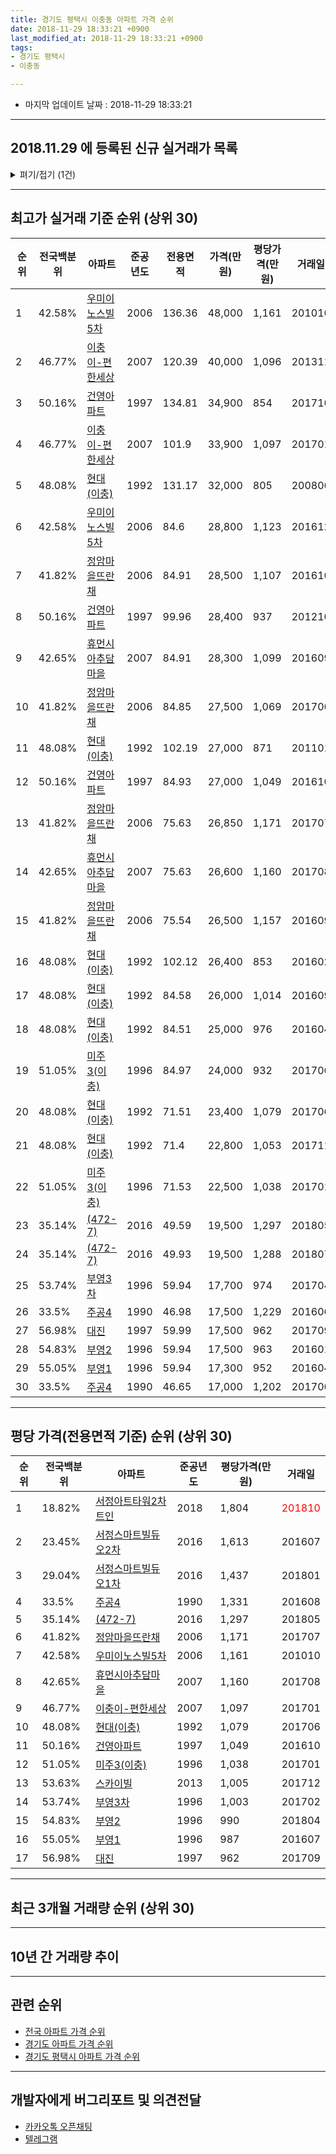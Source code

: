 ```yaml
---
title: 경기도 평택시 이충동 아파트 가격 순위
date: 2018-11-29 18:33:21 +0900
last_modified_at: 2018-11-29 18:33:21 +0900
tags:
- 경기도 평택시
- 이충동

---
```


* 마지막 업데이트 날짜 : 2018-11-29 18:33:21

---

## 2018.11.29 에 등록된 신규 실거래가 목록

<details>
<summary>펴기/접기 (1건)</summary>
<div markdown="1">

|아파트|준공년도|전용면적|가격(만원)|평당가격(만원)|거래일|전국백분위|
|---|---|---|---|---|---|---|
|[주공4](https://search.naver.com/search.naver?query=%EA%B2%BD%EA%B8%B0%EB%8F%84+%ED%8F%89%ED%83%9D%EC%8B%9C+%EC%9D%B4%EC%B6%A9%EB%8F%99+%EC%A3%BC%EA%B3%B54)|1990|46.98|11,000|772|<span style="color:red">201810</span>|33.5%|


</div>
</details>

---

## 최고가 실거래 기준 순위 (상위 30)


|순위|전국백분위|아파트|준공년도|전용면적|가격(만원)|평당가격(만원)|거래일|
|---|---|---|---|---|---|---|---|
|1|42.58%|[우미이노스빌5차](https://search.naver.com/search.naver?query=%EA%B2%BD%EA%B8%B0%EB%8F%84+%ED%8F%89%ED%83%9D%EC%8B%9C+%EC%9D%B4%EC%B6%A9%EB%8F%99+%EC%9A%B0%EB%AF%B8%EC%9D%B4%EB%85%B8%EC%8A%A4%EB%B9%8C5%EC%B0%A8)|2006|136.36|48,000|1,161|201010|
|2|46.77%|[이충이-편한세상](https://search.naver.com/search.naver?query=%EA%B2%BD%EA%B8%B0%EB%8F%84+%ED%8F%89%ED%83%9D%EC%8B%9C+%EC%9D%B4%EC%B6%A9%EB%8F%99+%EC%9D%B4%EC%B6%A9%EC%9D%B4-%ED%8E%B8%ED%95%9C%EC%84%B8%EC%83%81)|2007|120.39|40,000|1,096|201311|
|3|50.16%|[건영아파트](https://search.naver.com/search.naver?query=%EA%B2%BD%EA%B8%B0%EB%8F%84+%ED%8F%89%ED%83%9D%EC%8B%9C+%EC%9D%B4%EC%B6%A9%EB%8F%99+%EA%B1%B4%EC%98%81%EC%95%84%ED%8C%8C%ED%8A%B8)|1997|134.81|34,900|854|201710|
|4|46.77%|[이충이-편한세상](https://search.naver.com/search.naver?query=%EA%B2%BD%EA%B8%B0%EB%8F%84+%ED%8F%89%ED%83%9D%EC%8B%9C+%EC%9D%B4%EC%B6%A9%EB%8F%99+%EC%9D%B4%EC%B6%A9%EC%9D%B4-%ED%8E%B8%ED%95%9C%EC%84%B8%EC%83%81)|2007|101.9|33,900|1,097|201701|
|5|48.08%|[현대(이충)](https://search.naver.com/search.naver?query=%EA%B2%BD%EA%B8%B0%EB%8F%84+%ED%8F%89%ED%83%9D%EC%8B%9C+%EC%9D%B4%EC%B6%A9%EB%8F%99+%ED%98%84%EB%8C%80%28%EC%9D%B4%EC%B6%A9%29)|1992|131.17|32,000|805|200806|
|6|42.58%|[우미이노스빌5차](https://search.naver.com/search.naver?query=%EA%B2%BD%EA%B8%B0%EB%8F%84+%ED%8F%89%ED%83%9D%EC%8B%9C+%EC%9D%B4%EC%B6%A9%EB%8F%99+%EC%9A%B0%EB%AF%B8%EC%9D%B4%EB%85%B8%EC%8A%A4%EB%B9%8C5%EC%B0%A8)|2006|84.6|28,800|1,123|201612|
|7|41.82%|[정암마을뜨란채](https://search.naver.com/search.naver?query=%EA%B2%BD%EA%B8%B0%EB%8F%84+%ED%8F%89%ED%83%9D%EC%8B%9C+%EC%9D%B4%EC%B6%A9%EB%8F%99+%EC%A0%95%EC%95%94%EB%A7%88%EC%9D%84%EB%9C%A8%EB%9E%80%EC%B1%84)|2006|84.91|28,500|1,107|201610|
|8|50.16%|[건영아파트](https://search.naver.com/search.naver?query=%EA%B2%BD%EA%B8%B0%EB%8F%84+%ED%8F%89%ED%83%9D%EC%8B%9C+%EC%9D%B4%EC%B6%A9%EB%8F%99+%EA%B1%B4%EC%98%81%EC%95%84%ED%8C%8C%ED%8A%B8)|1997|99.96|28,400|937|201210|
|9|42.65%|[휴먼시아추담마을](https://search.naver.com/search.naver?query=%EA%B2%BD%EA%B8%B0%EB%8F%84+%ED%8F%89%ED%83%9D%EC%8B%9C+%EC%9D%B4%EC%B6%A9%EB%8F%99+%ED%9C%B4%EB%A8%BC%EC%8B%9C%EC%95%84%EC%B6%94%EB%8B%B4%EB%A7%88%EC%9D%84)|2007|84.91|28,300|1,099|201609|
|10|41.82%|[정암마을뜨란채](https://search.naver.com/search.naver?query=%EA%B2%BD%EA%B8%B0%EB%8F%84+%ED%8F%89%ED%83%9D%EC%8B%9C+%EC%9D%B4%EC%B6%A9%EB%8F%99+%EC%A0%95%EC%95%94%EB%A7%88%EC%9D%84%EB%9C%A8%EB%9E%80%EC%B1%84)|2006|84.85|27,500|1,069|201706|
|11|48.08%|[현대(이충)](https://search.naver.com/search.naver?query=%EA%B2%BD%EA%B8%B0%EB%8F%84+%ED%8F%89%ED%83%9D%EC%8B%9C+%EC%9D%B4%EC%B6%A9%EB%8F%99+%ED%98%84%EB%8C%80%28%EC%9D%B4%EC%B6%A9%29)|1992|102.19|27,000|871|201101|
|12|50.16%|[건영아파트](https://search.naver.com/search.naver?query=%EA%B2%BD%EA%B8%B0%EB%8F%84+%ED%8F%89%ED%83%9D%EC%8B%9C+%EC%9D%B4%EC%B6%A9%EB%8F%99+%EA%B1%B4%EC%98%81%EC%95%84%ED%8C%8C%ED%8A%B8)|1997|84.93|27,000|1,049|201610|
|13|41.82%|[정암마을뜨란채](https://search.naver.com/search.naver?query=%EA%B2%BD%EA%B8%B0%EB%8F%84+%ED%8F%89%ED%83%9D%EC%8B%9C+%EC%9D%B4%EC%B6%A9%EB%8F%99+%EC%A0%95%EC%95%94%EB%A7%88%EC%9D%84%EB%9C%A8%EB%9E%80%EC%B1%84)|2006|75.63|26,850|1,171|201707|
|14|42.65%|[휴먼시아추담마을](https://search.naver.com/search.naver?query=%EA%B2%BD%EA%B8%B0%EB%8F%84+%ED%8F%89%ED%83%9D%EC%8B%9C+%EC%9D%B4%EC%B6%A9%EB%8F%99+%ED%9C%B4%EB%A8%BC%EC%8B%9C%EC%95%84%EC%B6%94%EB%8B%B4%EB%A7%88%EC%9D%84)|2007|75.63|26,600|1,160|201708|
|15|41.82%|[정암마을뜨란채](https://search.naver.com/search.naver?query=%EA%B2%BD%EA%B8%B0%EB%8F%84+%ED%8F%89%ED%83%9D%EC%8B%9C+%EC%9D%B4%EC%B6%A9%EB%8F%99+%EC%A0%95%EC%95%94%EB%A7%88%EC%9D%84%EB%9C%A8%EB%9E%80%EC%B1%84)|2006|75.54|26,500|1,157|201609|
|16|48.08%|[현대(이충)](https://search.naver.com/search.naver?query=%EA%B2%BD%EA%B8%B0%EB%8F%84+%ED%8F%89%ED%83%9D%EC%8B%9C+%EC%9D%B4%EC%B6%A9%EB%8F%99+%ED%98%84%EB%8C%80%28%EC%9D%B4%EC%B6%A9%29)|1992|102.12|26,400|853|201602|
|17|48.08%|[현대(이충)](https://search.naver.com/search.naver?query=%EA%B2%BD%EA%B8%B0%EB%8F%84+%ED%8F%89%ED%83%9D%EC%8B%9C+%EC%9D%B4%EC%B6%A9%EB%8F%99+%ED%98%84%EB%8C%80%28%EC%9D%B4%EC%B6%A9%29)|1992|84.58|26,000|1,014|201609|
|18|48.08%|[현대(이충)](https://search.naver.com/search.naver?query=%EA%B2%BD%EA%B8%B0%EB%8F%84+%ED%8F%89%ED%83%9D%EC%8B%9C+%EC%9D%B4%EC%B6%A9%EB%8F%99+%ED%98%84%EB%8C%80%28%EC%9D%B4%EC%B6%A9%29)|1992|84.51|25,000|976|201604|
|19|51.05%|[미주3(이충)](https://search.naver.com/search.naver?query=%EA%B2%BD%EA%B8%B0%EB%8F%84+%ED%8F%89%ED%83%9D%EC%8B%9C+%EC%9D%B4%EC%B6%A9%EB%8F%99+%EB%AF%B8%EC%A3%BC3%28%EC%9D%B4%EC%B6%A9%29)|1996|84.97|24,000|932|201706|
|20|48.08%|[현대(이충)](https://search.naver.com/search.naver?query=%EA%B2%BD%EA%B8%B0%EB%8F%84+%ED%8F%89%ED%83%9D%EC%8B%9C+%EC%9D%B4%EC%B6%A9%EB%8F%99+%ED%98%84%EB%8C%80%28%EC%9D%B4%EC%B6%A9%29)|1992|71.51|23,400|1,079|201706|
|21|48.08%|[현대(이충)](https://search.naver.com/search.naver?query=%EA%B2%BD%EA%B8%B0%EB%8F%84+%ED%8F%89%ED%83%9D%EC%8B%9C+%EC%9D%B4%EC%B6%A9%EB%8F%99+%ED%98%84%EB%8C%80%28%EC%9D%B4%EC%B6%A9%29)|1992|71.4|22,800|1,053|201711|
|22|51.05%|[미주3(이충)](https://search.naver.com/search.naver?query=%EA%B2%BD%EA%B8%B0%EB%8F%84+%ED%8F%89%ED%83%9D%EC%8B%9C+%EC%9D%B4%EC%B6%A9%EB%8F%99+%EB%AF%B8%EC%A3%BC3%28%EC%9D%B4%EC%B6%A9%29)|1996|71.53|22,500|1,038|201701|
|23|35.14%|[(472-7)](https://search.naver.com/search.naver?query=%EA%B2%BD%EA%B8%B0%EB%8F%84+%ED%8F%89%ED%83%9D%EC%8B%9C+%EC%9D%B4%EC%B6%A9%EB%8F%99+%28472-7%29)|2016|49.59|19,500|1,297|201805|
|24|35.14%|[(472-7)](https://search.naver.com/search.naver?query=%EA%B2%BD%EA%B8%B0%EB%8F%84+%ED%8F%89%ED%83%9D%EC%8B%9C+%EC%9D%B4%EC%B6%A9%EB%8F%99+%28472-7%29)|2016|49.93|19,500|1,288|201807|
|25|53.74%|[부영3차](https://search.naver.com/search.naver?query=%EA%B2%BD%EA%B8%B0%EB%8F%84+%ED%8F%89%ED%83%9D%EC%8B%9C+%EC%9D%B4%EC%B6%A9%EB%8F%99+%EB%B6%80%EC%98%813%EC%B0%A8)|1996|59.94|17,700|974|201704|
|26|33.5%|[주공4](https://search.naver.com/search.naver?query=%EA%B2%BD%EA%B8%B0%EB%8F%84+%ED%8F%89%ED%83%9D%EC%8B%9C+%EC%9D%B4%EC%B6%A9%EB%8F%99+%EC%A3%BC%EA%B3%B54)|1990|46.98|17,500|1,229|201606|
|27|56.98%|[대진](https://search.naver.com/search.naver?query=%EA%B2%BD%EA%B8%B0%EB%8F%84+%ED%8F%89%ED%83%9D%EC%8B%9C+%EC%9D%B4%EC%B6%A9%EB%8F%99+%EB%8C%80%EC%A7%84)|1997|59.99|17,500|962|201709|
|28|54.83%|[부영2](https://search.naver.com/search.naver?query=%EA%B2%BD%EA%B8%B0%EB%8F%84+%ED%8F%89%ED%83%9D%EC%8B%9C+%EC%9D%B4%EC%B6%A9%EB%8F%99+%EB%B6%80%EC%98%812)|1996|59.94|17,500|963|201601|
|29|55.05%|[부영1](https://search.naver.com/search.naver?query=%EA%B2%BD%EA%B8%B0%EB%8F%84+%ED%8F%89%ED%83%9D%EC%8B%9C+%EC%9D%B4%EC%B6%A9%EB%8F%99+%EB%B6%80%EC%98%811)|1996|59.94|17,300|952|201604|
|30|33.5%|[주공4](https://search.naver.com/search.naver?query=%EA%B2%BD%EA%B8%B0%EB%8F%84+%ED%8F%89%ED%83%9D%EC%8B%9C+%EC%9D%B4%EC%B6%A9%EB%8F%99+%EC%A3%BC%EA%B3%B54)|1990|46.65|17,000|1,202|201706|


---

## 평당 가격(전용면적 기준) 순위 (상위 30)


|순위|전국백분위|아파트|준공년도|평당가격(만원)|거래일|
|---|---|---|---|---|---|
|1|18.82%|[서정아트타워2차 트인](https://search.naver.com/search.naver?query=%EA%B2%BD%EA%B8%B0%EB%8F%84+%ED%8F%89%ED%83%9D%EC%8B%9C+%EC%9D%B4%EC%B6%A9%EB%8F%99+%EC%84%9C%EC%A0%95%EC%95%84%ED%8A%B8%ED%83%80%EC%9B%8C2%EC%B0%A8+%ED%8A%B8%EC%9D%B8)|2018|1,804|<span style="color:red">201810</span>|
|2|23.45%|[서정스마트빌듀오2차](https://search.naver.com/search.naver?query=%EA%B2%BD%EA%B8%B0%EB%8F%84+%ED%8F%89%ED%83%9D%EC%8B%9C+%EC%9D%B4%EC%B6%A9%EB%8F%99+%EC%84%9C%EC%A0%95%EC%8A%A4%EB%A7%88%ED%8A%B8%EB%B9%8C%EB%93%80%EC%98%A42%EC%B0%A8)|2016|1,613|201607|
|3|29.04%|[서정스마트빌듀오1차](https://search.naver.com/search.naver?query=%EA%B2%BD%EA%B8%B0%EB%8F%84+%ED%8F%89%ED%83%9D%EC%8B%9C+%EC%9D%B4%EC%B6%A9%EB%8F%99+%EC%84%9C%EC%A0%95%EC%8A%A4%EB%A7%88%ED%8A%B8%EB%B9%8C%EB%93%80%EC%98%A41%EC%B0%A8)|2016|1,437|201801|
|4|33.5%|[주공4](https://search.naver.com/search.naver?query=%EA%B2%BD%EA%B8%B0%EB%8F%84+%ED%8F%89%ED%83%9D%EC%8B%9C+%EC%9D%B4%EC%B6%A9%EB%8F%99+%EC%A3%BC%EA%B3%B54)|1990|1,331|201608|
|5|35.14%|[(472-7)](https://search.naver.com/search.naver?query=%EA%B2%BD%EA%B8%B0%EB%8F%84+%ED%8F%89%ED%83%9D%EC%8B%9C+%EC%9D%B4%EC%B6%A9%EB%8F%99+%28472-7%29)|2016|1,297|201805|
|6|41.82%|[정암마을뜨란채](https://search.naver.com/search.naver?query=%EA%B2%BD%EA%B8%B0%EB%8F%84+%ED%8F%89%ED%83%9D%EC%8B%9C+%EC%9D%B4%EC%B6%A9%EB%8F%99+%EC%A0%95%EC%95%94%EB%A7%88%EC%9D%84%EB%9C%A8%EB%9E%80%EC%B1%84)|2006|1,171|201707|
|7|42.58%|[우미이노스빌5차](https://search.naver.com/search.naver?query=%EA%B2%BD%EA%B8%B0%EB%8F%84+%ED%8F%89%ED%83%9D%EC%8B%9C+%EC%9D%B4%EC%B6%A9%EB%8F%99+%EC%9A%B0%EB%AF%B8%EC%9D%B4%EB%85%B8%EC%8A%A4%EB%B9%8C5%EC%B0%A8)|2006|1,161|201010|
|8|42.65%|[휴먼시아추담마을](https://search.naver.com/search.naver?query=%EA%B2%BD%EA%B8%B0%EB%8F%84+%ED%8F%89%ED%83%9D%EC%8B%9C+%EC%9D%B4%EC%B6%A9%EB%8F%99+%ED%9C%B4%EB%A8%BC%EC%8B%9C%EC%95%84%EC%B6%94%EB%8B%B4%EB%A7%88%EC%9D%84)|2007|1,160|201708|
|9|46.77%|[이충이-편한세상](https://search.naver.com/search.naver?query=%EA%B2%BD%EA%B8%B0%EB%8F%84+%ED%8F%89%ED%83%9D%EC%8B%9C+%EC%9D%B4%EC%B6%A9%EB%8F%99+%EC%9D%B4%EC%B6%A9%EC%9D%B4-%ED%8E%B8%ED%95%9C%EC%84%B8%EC%83%81)|2007|1,097|201701|
|10|48.08%|[현대(이충)](https://search.naver.com/search.naver?query=%EA%B2%BD%EA%B8%B0%EB%8F%84+%ED%8F%89%ED%83%9D%EC%8B%9C+%EC%9D%B4%EC%B6%A9%EB%8F%99+%ED%98%84%EB%8C%80%28%EC%9D%B4%EC%B6%A9%29)|1992|1,079|201706|
|11|50.16%|[건영아파트](https://search.naver.com/search.naver?query=%EA%B2%BD%EA%B8%B0%EB%8F%84+%ED%8F%89%ED%83%9D%EC%8B%9C+%EC%9D%B4%EC%B6%A9%EB%8F%99+%EA%B1%B4%EC%98%81%EC%95%84%ED%8C%8C%ED%8A%B8)|1997|1,049|201610|
|12|51.05%|[미주3(이충)](https://search.naver.com/search.naver?query=%EA%B2%BD%EA%B8%B0%EB%8F%84+%ED%8F%89%ED%83%9D%EC%8B%9C+%EC%9D%B4%EC%B6%A9%EB%8F%99+%EB%AF%B8%EC%A3%BC3%28%EC%9D%B4%EC%B6%A9%29)|1996|1,038|201701|
|13|53.63%|[스카이빌](https://search.naver.com/search.naver?query=%EA%B2%BD%EA%B8%B0%EB%8F%84+%ED%8F%89%ED%83%9D%EC%8B%9C+%EC%9D%B4%EC%B6%A9%EB%8F%99+%EC%8A%A4%EC%B9%B4%EC%9D%B4%EB%B9%8C)|2013|1,005|201712|
|14|53.74%|[부영3차](https://search.naver.com/search.naver?query=%EA%B2%BD%EA%B8%B0%EB%8F%84+%ED%8F%89%ED%83%9D%EC%8B%9C+%EC%9D%B4%EC%B6%A9%EB%8F%99+%EB%B6%80%EC%98%813%EC%B0%A8)|1996|1,003|201702|
|15|54.83%|[부영2](https://search.naver.com/search.naver?query=%EA%B2%BD%EA%B8%B0%EB%8F%84+%ED%8F%89%ED%83%9D%EC%8B%9C+%EC%9D%B4%EC%B6%A9%EB%8F%99+%EB%B6%80%EC%98%812)|1996|990|201804|
|16|55.05%|[부영1](https://search.naver.com/search.naver?query=%EA%B2%BD%EA%B8%B0%EB%8F%84+%ED%8F%89%ED%83%9D%EC%8B%9C+%EC%9D%B4%EC%B6%A9%EB%8F%99+%EB%B6%80%EC%98%811)|1996|987|201607|
|17|56.98%|[대진](https://search.naver.com/search.naver?query=%EA%B2%BD%EA%B8%B0%EB%8F%84+%ED%8F%89%ED%83%9D%EC%8B%9C+%EC%9D%B4%EC%B6%A9%EB%8F%99+%EB%8C%80%EC%A7%84)|1997|962|201709|


---

## 최근 3개월 거래량 순위 (상위 30)


<div style="width:100%;">
    <canvas id="deal_count_ranking" height="250"></canvas>
</div>


<script>
new Chart(document.getElementById("deal_count_ranking"), {
    type: 'horizontalBar',
    data: {
        labels: ['현대(이충)', '부영2', '부영1', '주공4', '대진', '미주3(이충)', '건영아파트', '정암마을뜨란채', '부영3차', '휴먼시아추담마을', '우미이노스빌5차', '이충이-편한세상', '서정아트타워2차 트인'],
        datasets: [{
            label: '실거래 수',
            data: [10, 4, 4, 3, 3, 3, 2, 2, 2, 2, 1, 1, 1],
            borderColor: "rgba(255, 0, 128, 1)",
            backgroundColor: "rgba(255, 0, 128, 0.5)",
            fill: false,
        }]
    },
    options: {
        responsive: true,
        title: {
            display: true,
            text: '최근 3개월 거래량 순위'
        },
        tooltips: {
            mode: 'index',
            intersect: false,
            callbacks: {
                title: function(tooltipItems, data) {
                    return "실거래 수:";
                },
                label: function(tooltipItem, data) {
                    return data.labels[tooltipItem.index] + ": " + tooltipItem.xLabel;
                }
            }
        },
        hover: {
            mode: 'nearest',
            intersect: true
        },
        scales: {
            xAxes: [{
                display: true,
                scaleLabel: {
                    display: true,
                    labelString: '실거래 수'
                },
                ticks: {
                    suggestedMin: 0,
                }
            }],
            yAxes: [{
                display: true,
                ticks: {
                    autoSkip: false,
                    callback: function(value, index, values) {
                        if (value.length > 15)
                            return value.substr(0, 13) + "...";
                        else
                            return value;
                    }
                },
                scaleLabel: {
                    display: false,
                }
            }]
        }
    }
});

</script>


---

## 10년 간 거래량 추이


<div style="width:100%;">
    <canvas id="deal_progress" height="250"></canvas>
</div>

<script>
new Chart(document.getElementById("deal_progress"), {
    type: 'line',
    data: {
        labels: ['200811','200812','200901','200902','200903','200904','200905','200906','200907','200908','200909','200910','200911','200912','201001','201002','201003','201004','201005','201006','201007','201008','201009','201010','201011','201012','201101','201102','201103','201104','201105','201106','201107','201108','201109','201110','201111','201112','201201','201202','201203','201204','201205','201206','201207','201208','201209','201210','201211','201212','201301','201302','201303','201304','201305','201306','201307','201308','201309','201310','201311','201312','201401','201402','201403','201404','201405','201406','201407','201408','201409','201410','201411','201412','201501','201502','201503','201504','201505','201506','201507','201508','201509','201510','201511','201512','201601','201602','201603','201604','201605','201606','201607','201608','201609','201610','201611','201612','201701','201702','201703','201704','201705','201706','201707','201708','201709','201710','201711','201712','201801','201802','201803','201804','201805','201806','201807','201808','201809','201810','201811'],
        datasets: [{
            label: '실거래 수',
            pointRadius: 1,
            data: [8, 5, 7, 16, 30, 29, 26, 27, 32, 27, 50, 26, 23, 27, 42, 43, 47, 40, 53, 32, 30, 28, 33, 61, 48, 55, 95, 65, 71, 62, 62, 31, 43, 46, 49, 52, 42, 34, 30, 43, 38, 37, 29, 23, 23, 22, 28, 27, 30, 28, 12, 15, 37, 41, 35, 39, 20, 32, 34, 34, 30, 18, 23, 33, 57, 43, 40, 20, 21, 52, 49, 50, 47, 31, 48, 55, 80, 66, 65, 44, 44, 34, 33, 44, 40, 29, 29, 25, 43, 45, 33, 35, 50, 29, 37, 40, 36, 24, 19, 25, 35, 36, 33, 41, 32, 25, 34, 17, 15, 25, 22, 13, 25, 16, 24, 22, 17, 16, 15, 20, 3],
            borderColor: "rgba(255, 201, 14, 1)",
            backgroundColor: "rgba(255, 201, 14, 0.5)",
            fill: true,
        }]
    },
    options: {
        responsive: true,
        title: {
            display: true,
            text: '10년간 거래량 추이'
        },
        tooltips: {
            mode: 'index',
            intersect: false,
        },
        hover: {
            mode: 'nearest',
            intersect: true
        },
        scales: {
            xAxes: [{
                display: true,
                scaleLabel: {
                    display: true,
                    labelString: '년/월'
                }
            }],
            yAxes: [{
                display: true,
                ticks: {
                    suggestedMin: 0,
                },
                scaleLabel: {
                    display: true,
                    labelString: '실거래 수'
                }
            }]
        }
    }
});

</script>


---

## 관련 순위

- [전국 아파트 가격 순위](https://inasie.github.io/apt-ranking/전국)
- [경기도 아파트 가격 순위](https://inasie.github.io/apt-ranking/경기도)
- [경기도 평택시 아파트 가격 순위](https://inasie.github.io/apt-ranking/경기도-평택시)


---

## 개발자에게 버그리포트 및 의견전달

- [카카오톡 오픈채팅](https://open.kakao.com/o/gLJUAP4)
- [텔레그램](https://t.me/inasie)


